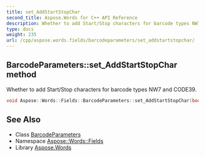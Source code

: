 ```yaml
---
title: set_AddStartStopChar
second_title: Aspose.Words for C++ API Reference
description: Whether to add Start/Stop characters for barcode types NW7 and CODE39.
type: docs
weight: 235
url: /cpp/aspose.words.fields/barcodeparameters/set_addstartstopchar/
---
```

## BarcodeParameters::set_AddStartStopChar method


Whether to add Start/Stop characters for barcode types NW7 and CODE39.

```cpp
void Aspose::Words::Fields::BarcodeParameters::set_AddStartStopChar(bool value)
```

## See Also

* Class [BarcodeParameters](../)
* Namespace [Aspose::Words::Fields](../../)
* Library [Aspose.Words](../../../)
